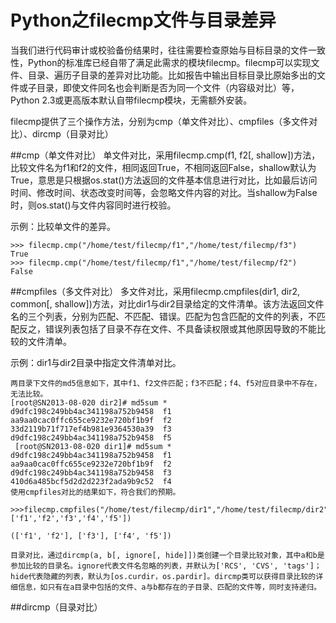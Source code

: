 # Python之filecmp文件与目录差异

当我们进行代码审计或校验备份结果时，往往需要检查原始与目标目录的文件一致性，Python的标准库已经自带了满足此需求的模块filecmp。filecmp可以实现文件、目录、遍历子目录的差异对比功能。比如报告中输出目标目录比原始多出的文件或子目录，即使文件同名也会判断是否为同一个文件（内容级对比）等，Python 2.3或更高版本默认自带filecmp模块，无需额外安装。

filecmp提供了三个操作方法，分别为cmp（单文件对比）、cmpfiles（多文件对比）、dircmp（目录对比）

##cmp（单文件对比）
单文件对比，采用filecmp.cmp(f1, f2[, shallow])方法，比较文件名为f1和f2的文件，相同返回True，不相同返回False，shallow默认为True，意思是只根据os.stat()方法返回的文件基本信息进行对比，比如最后访问时间、修改时间、状态改变时间等，会忽略文件内容的对比。当shallow为False时，则os.stat()与文件内容同时进行校验。

示例：比较单文件的差异。

```
>>> filecmp.cmp("/home/test/filecmp/f1","/home/test/filecmp/f3")
True
>>> filecmp.cmp("/home/test/filecmp/f1","/home/test/filecmp/f2")
False

```
##cmpfiles（多文件对比）
多文件对比，采用filecmp.cmpfiles(dir1, dir2, common[, shallow])方法，对比dir1与dir2目录给定的文件清单。该方法返回文件名的三个列表，分别为匹配、不匹配、错误。匹配为包含匹配的文件的列表，不匹配反之，错误列表包括了目录不存在文件、不具备读权限或其他原因导致的不能比较的文件清单。

示例：dir1与dir2目录中指定文件清单对比。

```
两目录下文件的md5信息如下，其中f1、f2文件匹配；f3不匹配；f4、f5对应目录中不存在，无法比较。
[root@SN2013-08-020 dir2]# md5sum *        
d9dfc198c249bb4ac341198a752b9458  f1
aa9aa0cac0ffc655ce9232e720bf1b9f  f2
33d2119b71f717ef4b981e9364530a39  f3
d9dfc198c249bb4ac341198a752b9458  f5
 [root@SN2013-08-020 dir1]# md5sum *  
d9dfc198c249bb4ac341198a752b9458  f1
aa9aa0cac0ffc655ce9232e720bf1b9f  f2
d9dfc198c249bb4ac341198a752b9458  f3
410d6a485bcf5d2d2d223f2ada9b9c52  f4
使用cmpfiles对比的结果如下，符合我们的预期。

>>>filecmp.cmpfiles("/home/test/filecmp/dir1","/home/test/filecmp/dir2",['f1','f2','f3','f4','f5'])

(['f1', 'f2'], ['f3'], ['f4', 'f5'])

目录对比，通过dircmp(a, b[, ignore[, hide]])类创建一个目录比较对象，其中a和b是参加比较的目录名。ignore代表文件名忽略的列表，并默认为['RCS', 'CVS', 'tags']；hide代表隐藏的列表，默认为[os.curdir，os.pardir]。dircmp类可以获得目录比较的详细信息，如只有在a目录中包括的文件、a与b都存在的子目录、匹配的文件等，同时支持递归。
```

##dircmp（目录对比）
